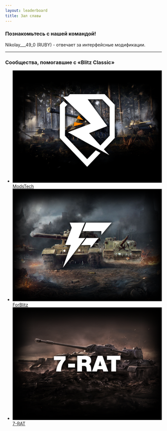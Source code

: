 ```yaml
---
layout: leaderboard
title: Зал славы
---
```


<style>
    .b-content ul li {
        margin-bottom: 0px;
        padding-left: 9px;
        background: url(g);
    }
    .tankopedia_item {
        border-top: 1px solid rgba(81, 81, 81, 0.3);
        border-top: 0;
        padding-top: 0;
        padding: 0px 0 0px;
    }
</style>

### Познакомьтесь с нашей командой!

Nikolay___49_0 (RUBY) - отвечает за интерфейсные модификации.  

---

### Сообщества, помогавшие с «Blitz Classic»

<div>
    <div class="tankopedia_content" style="margin-left: 0px;">
        <div class="tankopedia_item tankopedia_item__opened js-tankopedia-item"
            data-opened-class="tankopedia_item__opened">
            <div class="tankopedia_vehicles">
                <ul class="vehicles-list">
                    <li class="vehicles-list_item vehicles-list_item">
                        <a class="vehicles-list_link js-tooltip js-tooltip-id_js-premium_tooltip"
                            href="https://vk.com/modstech">
                            <span class="vehicles-list_picture">
                                <img class="vehicles-list_img" src="./assets/img/MT.png" alt="modstech">
                            </span>
                            <span class="vehicles-list_text">ModsTech</span>
                        </a>
                    </li>
                    <li class="vehicles-list_item">
                        <a class="vehicles-list_link" href="https://forblitz.ru/">
                            <span class="vehicles-list_picture">
                                <img class="vehicles-list_img" src="./assets/img/fb.png" alt="ForBlitz">
                            </span>
                            <span class="vehicles-list_text">ForBlitz</span>
                        </a>
                    </li>
                    <li class="vehicles-list_item vehicles-list_item">
                        <a class="vehicles-list_link js-tooltip js-tooltip-id_js-premium_tooltip"
                            href="https://vk.com/tanksblitz7rat">
                            <span class="vehicles-list_picture">
                                <img class="vehicles-list_img" src="./assets/img/7RAT.png" alt="7rat">
                            </span>
                            <span class="vehicles-list_text">7-RAT</span>
                        </a>
                    </li>
                </ul>
            </div>
        </div>
    </div>
</div>
<br>
